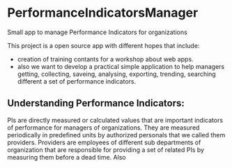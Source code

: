 # PerformanceIndicatorsManager
Small app to manage Performance Indicators for organizations 

This project is a open source app with different hopes that include: 
  - creation of training contants for a workshop about web apps. 
  - also we want to develop a practical simple application to help managers getting, collecting, saveing, analysing, exporting, trending, searching different a set of performance indicators.
  
## Understanding Performance Indicators:
  PIs are directly measured or calculated values that are important indicators of performance for managers of organizations. They are measured periodically in predefined units by authorized personals that we called them providers. Providers are employees of different sub departments of organization that are responsible for providing a set of related PIs by measuring them before a dead time. Also 
